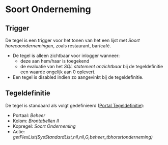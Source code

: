 # Soort Onderneming

## Trigger

De tegel is een trigger voor het tonen van het een lijst met *Soort horecaondernemingen*, zoals restaurant, bar/café.

- De tegel is alleen zichtbaar voor inlogger wanneer:
  - deze aan hem/haar is toegekend
  - de evaluatie van het *SQL statement onzichtbaar* bij de tegeldefinitie een waarde ongelijk aan 0 oplevert.
- Een tegel is disabled indien zo aangevinkt bij de tegeldefinitie.

## Tegeldefinitie

De tegel is standaard als volgt gedefinieerd ([Portal Tegeldefinitie](../../../../instellen_inrichten/portaldefinitie/portal_tegel.md)):

- Portaal: *Beheer*
- Kolom: *Brontabellen II*
- Kopregel: *Soort Onderneming*
- Actie: *getFlexList(SysStandardList,nil,nil,G,beheer_tbhorsrtonderneming)*
